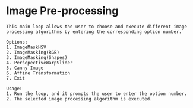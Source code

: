 # Image Pre-processing




    This main loop allows the user to choose and execute different image processing algorithms by entering the corresponding option number.
    
    Options:
    1. ImageMaskHSV
    2. ImageMasking(RGB)
    3. ImageMasking(Shapes)
    4. PersepectiveWarpSlider
    5. Canny Image
    6. Affine Transformation
    7. Exit
    
    Usage:
    1. Run the loop, and it prompts the user to enter the option number.
    2. The selected image processing algorithm is executed.




